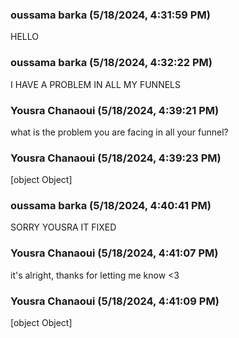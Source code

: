 ### oussama barka (5/18/2024, 4:31:59 PM)

HELLO

### oussama barka (5/18/2024, 4:32:22 PM)

I HAVE A PROBLEM IN ALL MY FUNNELS

### Yousra Chanaoui (5/18/2024, 4:39:21 PM)

what is the problem you are facing in all your funnel?

### Yousra Chanaoui (5/18/2024, 4:39:23 PM)

[object Object]

### oussama barka (5/18/2024, 4:40:41 PM)

SORRY YOUSRA IT FIXED

### Yousra Chanaoui (5/18/2024, 4:41:07 PM)

it's alright, thanks for letting me know <3

### Yousra Chanaoui (5/18/2024, 4:41:09 PM)

[object Object]
